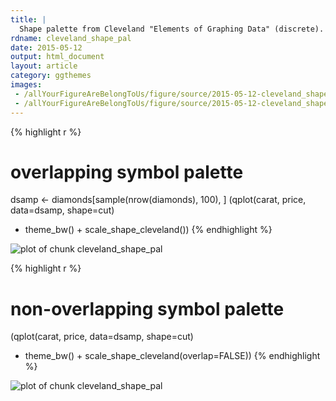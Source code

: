 ```yaml
---
title: |
  Shape palette from Cleveland "Elements of Graphing Data" (discrete).
rdname: cleveland_shape_pal
date: 2015-05-12
output: html_document
layout: article
category: ggthemes
images:
 - /allYourFigureAreBelongToUs/figure/source/2015-05-12-cleveland_shape_pal//cleveland_shape_pal-1.png
 - /allYourFigureAreBelongToUs/figure/source/2015-05-12-cleveland_shape_pal//cleveland_shape_pal-2.png
---
```





{% highlight r %}
# overlapping symbol palette
dsamp <- diamonds[sample(nrow(diamonds), 100), ]
(qplot(carat, price, data=dsamp, shape=cut)
+ theme_bw() + scale_shape_cleveland())
{% endhighlight %}

![plot of chunk cleveland_shape_pal](/allYourFigureAreBelongToUs/figure/source/2015-05-12-cleveland_shape_pal/cleveland_shape_pal-1.png) 

{% highlight r %}
# non-overlapping symbol palette
(qplot(carat, price, data=dsamp, shape=cut)
+ theme_bw() + scale_shape_cleveland(overlap=FALSE))
{% endhighlight %}

![plot of chunk cleveland_shape_pal](/allYourFigureAreBelongToUs/figure/source/2015-05-12-cleveland_shape_pal/cleveland_shape_pal-2.png) 